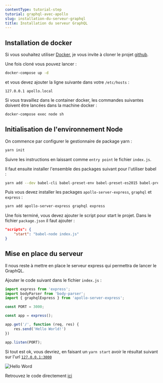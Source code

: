 ```yaml
---
contentType: tutorial-step
tutorial: graphql-avec-apollo
slug: installation-du-serveur-graphql
title: Installation du serveur GraphQL
---
```

## Installation de docker

Si vous souhaitez utiliser [Docker](https://www.docker.com/), je vous invite à cloner le projet [github](https://github.com/duck-invaders/graphql-apollo).

Une fois cloné vous pouvez lancer :

```bash
docker-compose up -d
```

et vous devez ajouter la ligne suivante dans votre `/etc/hosts` :

```
127.0.0.1 apollo.local
```

Si vous travaillez dans le container docker, les commandes suivantes doivent être lancées dans la machine docker :

```bash
docker-compose exec node sh
```

## Initialisation de l'environnement Node

On commence par configurer le gestionnaire de package yarn :

```bash
yarn init
```

Suivre les instructions en laissant comme `entry point` le fichier `index.js`.

Il faut ensuite installer l'ensemble des packages suivant pour l'utiliser babel :

```bash
yarn add --dev babel-cli babel-preset-env babel-preset-es2015 babel-preset-stage-0
```

Puis vous devez installer les packages `apollo-server-express`, `graphql` et `express` :

```bash
yarn add apollo-server-express graphql express
````

Une fois terminé, vous devez ajouter le script pour start le projet. Dans le fichier `package.json` il faut ajouter :

```json
"scripts": {
    "start": "babel-node index.js"
}
```

## Mise en place du serveur

Il nous reste à mettre en place le serveur express qui permettra de lancer le GraphQL.

Ajouter le code suivant dans le fichier `index.js` :

```js
import express from 'express';
import bodyParser from 'body-parser';
import { graphqlExpress } from 'apollo-server-express';

const PORT = 3000;

const app = express();

app.get('/', function (req, res) {
    res.send('Hello World!')
})

app.listen(PORT);
```

Si tout est ok, vous devriez, en faisant un `yarn start` avoir le résultat suivant sur l'url [`127.0.0.1:3000`](http://127.0.0.1:3000/)

![Hello Word]({BASE_URL}/imgs/tutorials/2018-03-28-graphql-avec-apollo/hello.png)

Retrouvez le code directement [ici](https://github.com/duck-invaders/graphql-apollo/tree/codelabs-step1)
